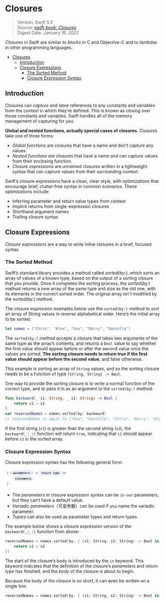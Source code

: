 # Closures

> Version: *Swift 5.5*  
> Source: [*swift-book: Closures*](https://docs.swift.org/swift-book/LanguageGuide/Closures.html)  
> Digest Date: *January 16, 2022*  

*Closures* in Swift are similar to *blocks* in C and Objective-C and to *lambdas* in other programming languages.

- [Closures](#closures)
  - [Introduction](#introduction)
  - [Closure Expressions](#closure-expressions)
    - [The Sorted Method](#the-sorted-method)
    - [Closure Expression Syntax](#closure-expression-syntax)

## Introduction

Closures can *capture* and *store* references to any constants and variables from the *context* in which they’re defined. This is known as *closing over* those constants and variables. Swift handles all of the memory management of capturing for you.

**Global and nested functions, actually special cases of closures**. Closures take one of three forms:

- *Global functions* are closures that have a name and don’t capture any values.
- *Nested functions* are closures that have a name and can capture values from their enclosing function.
- *Closure expressions* are *unnamed* closures written in a lightweight syntax that can capture values from their surrounding context.

Swift’s closure expressions have a clean, clear style, with optimizations that encourage brief, clutter-free syntax in common scenarios. These optimizations include:

- Inferring parameter and return value types from context
- Implicit returns from single-expression closures
- Shorthand argument names
- Trailing closure syntax

## Closure Expressions

*Closure expressions* are a way to write inline closures in a brief, focused syntax.

### The Sorted Method

Swift’s standard library provides a method called *sorted(by:)*, which sorts an array of values of a known type, based on the output of a sorting closure that you provide. Once it completes the sorting process, the *sorted(by:)* method returns a *new* array of the same type and size as the old one, with its elements in the correct sorted order. The original array *isn’t* modified by the *sorted(by:)* method.

The closure expression examples below use the `sorted(by:)` method to sort an array of String values in reverse alphabetical order. Here’s the initial array to be sorted:

```swift
let names = ["Chris", "Alex", "Ewa", "Barry", "Daniella"]
```

The `sorted(by:)` method accepts a closure that takes two arguments of the same type as the array’s contents, and returns a `Bool` value to say whether the first value should appear before or after the second value once the values are sorted. **The sorting closure needs to return true if the first value should appear before the second value**, and false otherwise.

This example is sorting an array of `String` values, and so the sorting closure needs to be a function of type `(String, String) -> Bool`.

One way to provide the sorting closure is to write a normal function of the correct type, and to pass it in as an argument to the `sorted(by:)` method:

```swift
func backward(_ s1: String, _ s2: String) -> Bool {
    return s1 > s2
}
var reversedNames = names.sorted(by: backward)
// reversedNames is equal to ["Ewa", "Daniella", "Chris", "Barry", "Alex"]
```

If the first string (`s1`) is greater than the second string (`s2`), the `backward(_:_:)` function will return `true`, indicating that `s1` should appear before `s2` in the sorted array.

### Closure Expression Syntax

Closure expression syntax has the following general form:

<img src="../../media/Swift/swift.org/closureExpressionSyntax.jpg" width="40%"/>

- The *parameters* in closure expression syntax can be `in-out` parameters, but they can’t have a default value.
- *Variadic parameters*（可变参数）can be used if you name the variadic parameter.
- *Tuples* can also be used as parameter types and return types.

The example below shows a closure expression version of the `backward(_:_:)` function from above:

```swift
reversedNames = names.sorted(by: { (s1: String, s2: String) -> Bool in
    return s1 > s2
})
```

The start of the closure’s body is introduced by the `in` keyword. This keyword indicates that the definition of the closure’s *parameters* and *return type* has finished, and the *body* of the closure is about to begin.

Because the body of the closure is so short, it can even be written on a single line:

```swift
reversedNames = names.sorted(by: { (s1: String, s2: String) -> Bool in return s1 > s2 } )
```


